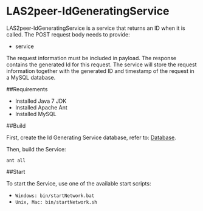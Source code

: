# LAS2peer-IdGeneratingService
LAS2peer-IdGeneratingService is a service that returns an ID when it is called.
The POST request body needs to provide: 
 
* service  

The request information must be included in payload. The response contains the generated Id for this request.
The service will store the request information together with the generated ID and timestamp of the request in a MySQL database.

##Requirements

* Installed Java 7 JDK
* Installed Apache Ant
* Installed MySQL

##Build

First, create the Id Generating Service database, refer to: [Database](https://github.com/rwth-acis/LAS2peer-IdGeneratingService/tree/master/DB).

Then, build the Service:

```
ant all
```

##Start

To start the Service, use one of the available start scripts:
  
  * `Windows: bin/startNetwork.bat`
  * `Unix, Mac: bin/startNetwork.sh`
